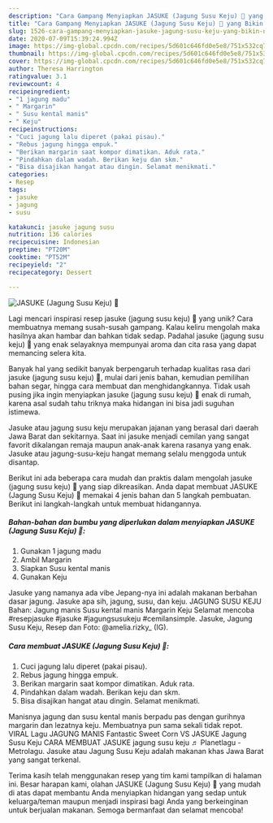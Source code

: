 ```yaml
---
description: "Cara Gampang Menyiapkan JASUKE (Jagung Susu Keju) 🧡 yang Bikin Ngiler"
title: "Cara Gampang Menyiapkan JASUKE (Jagung Susu Keju) 🧡 yang Bikin Ngiler"
slug: 1526-cara-gampang-menyiapkan-jasuke-jagung-susu-keju-yang-bikin-ngiler
date: 2020-07-09T15:39:24.994Z
image: https://img-global.cpcdn.com/recipes/5d601c646fd0e5e8/751x532cq70/jasuke-jagung-susu-keju-🧡-foto-resep-utama.jpg
thumbnail: https://img-global.cpcdn.com/recipes/5d601c646fd0e5e8/751x532cq70/jasuke-jagung-susu-keju-🧡-foto-resep-utama.jpg
cover: https://img-global.cpcdn.com/recipes/5d601c646fd0e5e8/751x532cq70/jasuke-jagung-susu-keju-🧡-foto-resep-utama.jpg
author: Theresa Harrington
ratingvalue: 3.1
reviewcount: 4
recipeingredient:
- "1 jagung madu"
- " Margarin"
- " Susu kental manis"
- " Keju"
recipeinstructions:
- "Cuci jagung lalu diperet (pakai pisau)."
- "Rebus jagung hingga empuk."
- "Berikan margarin saat kompor dimatikan. Aduk rata."
- "Pindahkan dalam wadah. Berikan keju dan skm."
- "Bisa disajikan hangat atau dingin. Selamat menikmati."
categories:
- Resep
tags:
- jasuke
- jagung
- susu

katakunci: jasuke jagung susu 
nutrition: 136 calories
recipecuisine: Indonesian
preptime: "PT20M"
cooktime: "PT52M"
recipeyield: "2"
recipecategory: Dessert

---
```



![JASUKE (Jagung Susu Keju) 🧡](https://img-global.cpcdn.com/recipes/5d601c646fd0e5e8/751x532cq70/jasuke-jagung-susu-keju-🧡-foto-resep-utama.jpg)

Lagi mencari inspirasi resep jasuke (jagung susu keju) 🧡 yang unik? Cara membuatnya memang susah-susah gampang. Kalau keliru mengolah maka hasilnya akan hambar dan bahkan tidak sedap. Padahal jasuke (jagung susu keju) 🧡 yang enak selayaknya mempunyai aroma dan cita rasa yang dapat memancing selera kita.

Banyak hal yang sedikit banyak berpengaruh terhadap kualitas rasa dari jasuke (jagung susu keju) 🧡, mulai dari jenis bahan, kemudian pemilihan bahan segar, hingga cara membuat dan menghidangkannya. Tidak usah pusing jika ingin menyiapkan jasuke (jagung susu keju) 🧡 enak di rumah, karena asal sudah tahu triknya maka hidangan ini bisa jadi suguhan istimewa.

Jasuke atau jagung susu keju merupakan jajanan yang berasal dari daerah Jawa Barat dan sekitarnya. Saat ini jasuke menjadi cemilan yang sangat favorit dikalangan remaja maupun anak-anak karena rasanya yang enak. Jasuke atau jagung-susu-keju hangat memang selalu menggoda untuk disantap.


Berikut ini ada beberapa cara mudah dan praktis dalam mengolah jasuke (jagung susu keju) 🧡 yang siap dikreasikan. Anda dapat membuat JASUKE (Jagung Susu Keju) 🧡 memakai 4 jenis bahan dan 5 langkah pembuatan. Berikut ini langkah-langkah untuk membuat hidangannya.

<!--inarticleads1-->

##### Bahan-bahan dan bumbu yang diperlukan dalam menyiapkan JASUKE (Jagung Susu Keju) 🧡:

1. Gunakan 1 jagung madu
1. Ambil  Margarin
1. Siapkan  Susu kental manis
1. Gunakan  Keju


Jasuke yang namanya ada vibe Jepang-nya ini adalah makanan berbahan dasar jagung. Jasuke apa sih, jagung, susu, dan keju. JAGUNG SUSU KEJU Bahan: Jagung manis Susu kental manis Margarin Keju Selamat mencoba #resepjasuke #jasuke #jagungsusukeju #cemilansimple. Jasuke, Jagung Susu Keju, Resep dan Foto: @amelia.rizky_ (IG). 

<!--inarticleads2-->

##### Cara membuat JASUKE (Jagung Susu Keju) 🧡:

1. Cuci jagung lalu diperet (pakai pisau).
1. Rebus jagung hingga empuk.
1. Berikan margarin saat kompor dimatikan. Aduk rata.
1. Pindahkan dalam wadah. Berikan keju dan skm.
1. Bisa disajikan hangat atau dingin. Selamat menikmati.


Manisnya jagung dan susu kental manis berpadu pas dengan gurihnya margarin dan lezatnya keju. Membuatnya pun sama sekali tidak repot. VIRAL Lagu JAGUNG MANIS Fantastic Sweet Corn VS JASUKE Jagung Susu Keju CARA MEMBUAT JASUKE jagung susu keju ♬ Planetlagu - Metrolagu. Jasuke atau Jagung Susu Keju adalah makanan khas Jawa Barat yang sangat terkenal. 

Terima kasih telah menggunakan resep yang tim kami tampilkan di halaman ini. Besar harapan kami, olahan JASUKE (Jagung Susu Keju) 🧡 yang mudah di atas dapat membantu Anda menyiapkan hidangan yang sedap untuk keluarga/teman maupun menjadi inspirasi bagi Anda yang berkeinginan untuk berjualan makanan. Semoga bermanfaat dan selamat mencoba!
